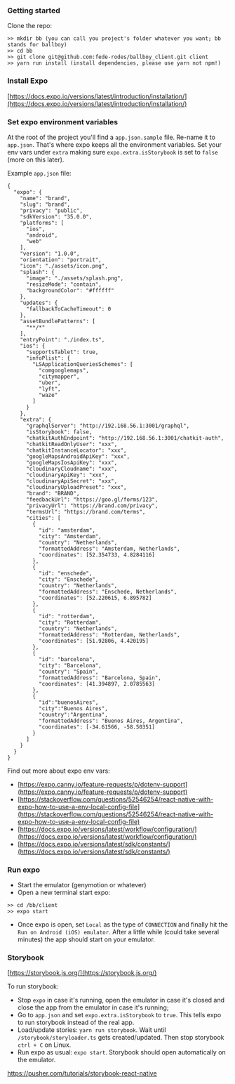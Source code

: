 ### Getting started

Clone the repo:

```
>> mkdir bb (you can call you project's folder whatever you want; bb stands for ballboy)
>> cd bb
>> git clone git@github.com:fede-rodes/ballboy_client.git client
>> yarn run install (install dependencies, please use yarn not npm!)
```

### Install Expo

[https://docs.expo.io/versions/latest/introduction/installation/](https://docs.expo.io/versions/latest/introduction/installation/)

### Set expo environment variables

At the root of the project you'll find a `app.json.sample` file. Re-name it to `app.json`. That's where expo keeps all the environment variables. Set your env vars under `extra` making sure
`expo.extra.isStorybook` is set to `false` (more on this later).

Example `app.json` file:
```
{
  "expo": {
    "name": "brand",
    "slug": "brand",
    "privacy": "public",
    "sdkVersion": "35.0.0",
    "platforms": [
      "ios",
      "android",
      "web"
    ],
    "version": "1.0.0",
    "orientation": "portrait",
    "icon": "./assets/icon.png",
    "splash": {
      "image": "./assets/splash.png",
      "resizeMode": "contain",
      "backgroundColor": "#ffffff"
    },
    "updates": {
      "fallbackToCacheTimeout": 0
    },
    "assetBundlePatterns": [
      "**/*"
    ],
    "entryPoint": "./index.ts",
    "ios": {
      "supportsTablet": true,
      "infoPlist": {
        "LSApplicationQueriesSchemes": [
          "comgooglemaps",
          "citymapper",
          "uber",
          "lyft",
          "waze"
        ]
      }
    },
    "extra": {
      "graphqlServer": "http://192.168.56.1:3001/graphql",
      "isStorybook": false,
      "chatkitAuthEndpoint": "http://192.168.56.1:3001/chatkit-auth",
      "chatkitReadOnlyUser": "xxx",
      "chatkitInstanceLocator": "xxx",
      "googleMapsAndroidApiKey": "xxx",
      "googleMapsIosApiKey": "xxx",
      "cloudinaryCloudname": "xxx",
      "cloudinaryApiKey": "xxx",
      "cloudinaryApiSecret": "xxx",
      "cloudinaryUploadPreset": "xxx",
      "brand": "BRAND",
      "feedbackUrl": "https://goo.gl/forms/123",
      "privacyUrl": "https://brand.com/privacy",
      "termsUrl": "https://brand.com/terms",
      "cities": [
        {
          "id": "amsterdam",
          "city": "Amsterdam",
          "country": "Netherlands",
          "formattedAddress": "Amsterdam, Netherlands",
          "coordinates": [52.354733, 4.8284116]
        },
        {
          "id": "enschede",
          "city": "Enschede",
          "country": "Netherlands",
          "formattedAddress": "Enschede, Netherlands",
          "coordinates": [52.220615, 6.895782]
        },
        {
          "id": "rotterdam",
          "city": "Rotterdam",
          "country": "Netherlands",
          "formattedAddress": "Rotterdam, Netherlands",
          "coordinates": [51.92806, 4.420195]
        },
        {
          "id": "barcelona",
          "city": "Barcelona",
          "country": "Spain",
          "formattedAddress": "Barcelona, Spain",
          "coordinates": [41.394897, 2.0785563]
        },
        {
          "id":"buenosAires",
          "city":"Buenos Aires",
          "country":"Argentina",
          "formattedAddress": "Buenos Aires, Argentina",
          "coordinates": [-34.61566, -58.50351]
        }
      ]
    }
  }
}
```

Find out more about expo env vars:
- [https://expo.canny.io/feature-requests/p/dotenv-support](https://expo.canny.io/feature-requests/p/dotenv-support)
- [https://stackoverflow.com/questions/52546254/react-native-with-expo-how-to-use-a-env-local-config-file](https://stackoverflow.com/questions/52546254/react-native-with-expo-how-to-use-a-env-local-config-file)
- [https://docs.expo.io/versions/latest/workflow/configuration/](https://docs.expo.io/versions/latest/workflow/configuration/)
- [https://docs.expo.io/versions/latest/sdk/constants/](https://docs.expo.io/versions/latest/sdk/constants/)

### Run expo

- Start the emulator (genymotion or whatever)
- Open a new terminal start expo:

```
>> cd /bb/client
>> expo start
```
- Once expo is open, set `Local` as the type of `CONNECTION` and finally hit the `Run on Android (iOS) emulator`. After a little while (could take several minutes) the app should start on your emulator.

### Storybook

[https://storybook.js.org/](https://storybook.js.org/)

To run storybook:
- Stop `expo` in case it's running, open the emulator in case it's closed and close the app from the emulator in case it's running;
- Go to `app.json` and set `expo.extra.isStorybook` to `true`. This tells expo to run storybook instead of the real app.
- Load/update stories: `yarn run storybook`. Wait until `/storybook/storyloader.ts` gets created/updated. Then stop storybook `ctrl + C` on Linux.
- Run expo as usual: `expo start`. Storybook should open automatically on the emulator.


https://pusher.com/tutorials/storybook-react-native